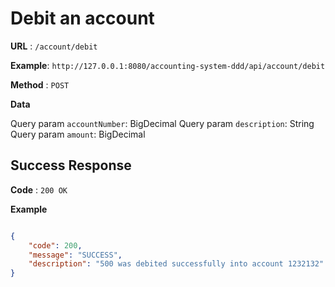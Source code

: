 # Debit an account

**URL** : `/account/debit`

**Example**: `http://127.0.0.1:8080/accounting-system-ddd/api/account/debit`

**Method** : `POST`

**Data**

Query param `accountNumber`: BigDecimal
Query param `description`: String
Query param `amount`: BigDecimal

## Success Response

**Code** : `200 OK`

 

**Example**

````json

{
    "code": 200,
    "message": "SUCCESS",
    "description": "500 was debited successfully into account 1232132"
}

````

